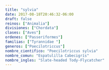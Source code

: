 ```yaml
---
title: "sylvia"
date: 2017-08-18T20:46:32-06:00
draft: false
reinos: ["Animalia"]
divisiones: ["Chordata"]
clases: ["Aves"]
ordenes: ["Passeriformes"]
familias: ["Tyrannidae "]
generos: ["Poecilotriccus"]
nombre_cientifico: "Poecilotriccus sylvia"
nombre_comun: "Espatulilla Cabecigrís"
nombre_ingles: "Slate-headed Tody-Flycatcher"
---
```

